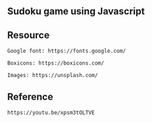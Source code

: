 ## Sudoku game using Javascript
## Resource

    Google font: https://fonts.google.com/

    Boxicons: https://boxicons.com/

    Images: https://unsplash.com/

## Reference

    https://youtu.be/xpsm3tOLTVE